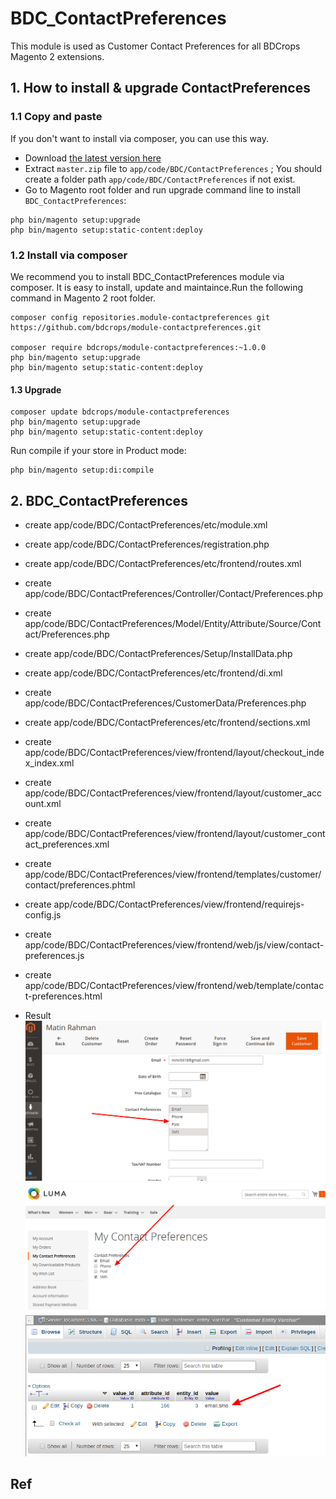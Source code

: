 # BDC_ContactPreferences

This module is used as Customer Contact Preferences for all BDCrops Magento 2 extensions.



## 1. How to install & upgrade ContactPreferences


### 1.1 Copy and paste

If you don't want to install via composer, you can use this way.

- Download [the latest version here](https://github.com/bdcrops/module-contactpreferences/archive/master.zip)
- Extract `master.zip` file to `app/code/BDC/ContactPreferences` ; You should create a folder path `app/code/BDC/ContactPreferences` if not exist.
- Go to Magento root folder and run upgrade command line to install `BDC_ContactPreferences`:

```
php bin/magento setup:upgrade
php bin/magento setup:static-content:deploy
```


### 1.2 Install via composer

We recommend you to install BDC_ContactPreferences module via composer. It is easy to install, update and maintaince.Run the following command in Magento 2 root folder.

```
composer config repositories.module-contactpreferences git
https://github.com/bdcrops/module-contactpreferences.git

composer require bdcrops/module-contactpreferences:~1.0.0
php bin/magento setup:upgrade
php bin/magento setup:static-content:deploy
```

#### 1.3 Upgrade    

```
composer update bdcrops/module-contactpreferences
php bin/magento setup:upgrade
php bin/magento setup:static-content:deploy
```

Run compile if your store in Product mode:

```
php bin/magento setup:di:compile
```

## 2.  BDC_ContactPreferences

- create app/code/BDC/ContactPreferences/etc/module.xml
- create app/code/BDC/ContactPreferences/registration.php
- create app/code/BDC/ContactPreferences/etc/frontend/routes.xml
- create app/code/BDC/ContactPreferences/Controller/Contact/Preferences.php
- create app/code/BDC/ContactPreferences/Model/Entity/Attribute/Source/Contact/Preferences.php
- create app/code/BDC/ContactPreferences/Setup/InstallData.php  
- create app/code/BDC/ContactPreferences/etc/frontend/di.xml
- create app/code/BDC/ContactPreferences/CustomerData/Preferences.php
- create app/code/BDC/ContactPreferences/etc/frontend/sections.xml
- create app/code/BDC/ContactPreferences/view/frontend/layout/checkout_index_index.xml
- create app/code/BDC/ContactPreferences/view/frontend/layout/customer_account.xml
- create app/code/BDC/ContactPreferences/view/frontend/layout/customer_contact_preferences.xml
- create app/code/BDC/ContactPreferences/view/frontend/templates/customer/contact/preferences.phtml
- create app/code/BDC/ContactPreferences/view/frontend/requirejs-config.js
- create app/code/BDC/ContactPreferences/view/frontend/web/js/view/contact-preferences.js
- create app/code/BDC/ContactPreferences/view/frontend/web/template/contact-preferences.html

- Result
![](docs/ContactPrefAdmin.png)
![](docs/ContactPrefCuAcc.png)
![](docs/db.png)
##  Ref
